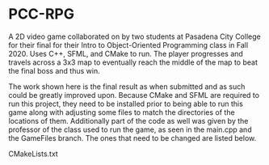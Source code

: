 # PCC-RPG
A 2D video game collaborated on by two students at Pasadena City College for their final for their Intro to Object-Oriented Programming class in Fall 2020. Uses C++, SFML, and CMake to run. The player progresses and travels across a 3x3 map to eventually reach the middle of the map to beat the final boss and thus win.

The work shown here is the final result as when submitted and as such could be greatly improved upon. Because CMake and SFML are required to run this project, they need to be installed prior to being able to run this game along with adjusting some files to match the directories of the locations of them. Additionally part of the code as well was given by the professor of the class used to run the game, as seen in the main.cpp and the GameFiles branch. The ones that need to be changed are listed below.

CMakeLists.txt
